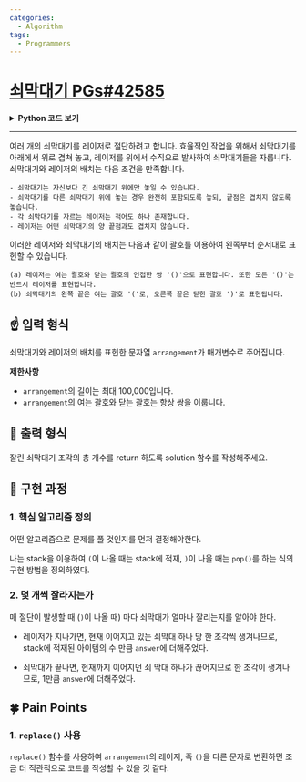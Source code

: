 ```yaml
---
categories:
  - Algorithm
tags:
  - Programmers
---
```

# [쇠막대기 PGs#42585](https://programmers.co.kr/learn/courses/30/lessons/42585)

<details>
<summary><b>Python 코드 보기</b></summary>
<div markdown="1">

```python
def solution(arrangement):
    answer = 0
    stack = []
    
    for idx in range(len(arrangement)):
        if arrangement[idx] == '(':         # 배치 시작
            stack.append('(')
            
        elif arrangement[idx] == ')':       # 배치 됨
            stack.pop()
            if arrangement[idx-1] == '(':   # 배치 된 물건이 레이저
                answer += len(stack)        # 배치중인 쇠막대 수 만큼 절단 됨.
            else:
                answer += 1                 # 쇠막대 배치 끝
    
    return answer
```

</div>
</details>

- - -

여러 개의 쇠막대기를 레이저로 절단하려고 합니다. 효율적인 작업을 위해서 쇠막대기를 아래에서 위로 겹쳐 놓고, 레이저를 위에서 수직으로 발사하여 쇠막대기들을 자릅니다. 쇠막대기와 레이저의 배치는 다음 조건을 만족합니다.

```
- 쇠막대기는 자신보다 긴 쇠막대기 위에만 놓일 수 있습니다.
- 쇠막대기를 다른 쇠막대기 위에 놓는 경우 완전히 포함되도록 놓되, 끝점은 겹치지 않도록 놓습니다.
- 각 쇠막대기를 자르는 레이저는 적어도 하나 존재합니다.
- 레이저는 어떤 쇠막대기의 양 끝점과도 겹치지 않습니다.
```

이러한 레이저와 쇠막대기의 배치는 다음과 같이 괄호를 이용하여 왼쪽부터 순서대로 표현할 수 있습니다.

```
(a) 레이저는 여는 괄호와 닫는 괄호의 인접한 쌍 '()'으로 표현합니다. 또한 모든 '()'는 반드시 레이저를 표현합니다.
(b) 쇠막대기의 왼쪽 끝은 여는 괄호 '('로, 오른쪽 끝은 닫힌 괄호 ')'로 표현됩니다.
```

## ☝ 입력 형식

쇠막대기와 레이저의 배치를 표현한 문자열 `arrangement`가 매개변수로 주어집니다.

**제한사항**

-   `arrangement`의 길이는 최대 100,000입니다.
-   `arrangement`의 여는 괄호와 닫는 괄호는 항상 쌍을 이룹니다.

## 🤞 출력 형식

잘린 쇠막대기 조각의 총 개수를 return 하도록 solution 함수를 작성해주세요.

## 🤟 구현 과정

### 1. 핵심 알고리즘 정의

어떤 알고리즘으로 문제를 풀 것인지를 먼저 결정해야한다.

나는 stack을 이용하여 `(`이 나올 때는 stack에 적재, `)`이 나올 때는 `pop()`를 하는 식의 구현 방법을 정의하였다.

### 2. 몇 개씩 잘라지는가

매 절단이 발생할 때 (`)`이 나올 때) 마다 쇠막대가 얼마나 잘리는지를 알아야 한다.

 - 레이저가 지나가면, 현재 이어지고 있는 쇠막대 하나 당 한 조각씩 생겨나므로, stack에 적재된 아이템의 수 만큼 `answer`에 더해주었다.
   
 - 쇠막대가 끝나면, 현재까지 이어지던 쇠 막대 하나가 끊어지므로 한 조각이 생겨나므로, 1만큼 `answer`에 더해주었다.

## 🍀 Pain Points

### 1. `replace()` 사용

`replace()` 함수를 사용하여 `arrangement`의 레이저, 즉 `()`을 다른 문자로 변환하면 조금 더 직관적으로 코드를 작성할 수 있을 것 같다.



